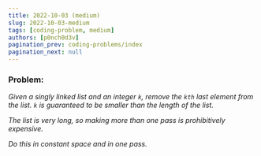 ```yaml
---
title: 2022-10-03 (medium)
slug: 2022-10-03-medium
tags: [coding-problem, medium]
authors: [p0nch0d3v]
pagination_prev: coding-problems/index
pagination_next: null
---
```

### Problem:
*Given a singly linked list and an integer `k`, remove the `kth` last element from the list. `k` is guaranteed to be smaller than the length of the list.*

*The list is very long, so making more than one pass is prohibitively expensive.*

*Do this in constant space and in one pass.*
